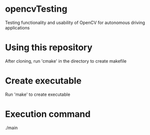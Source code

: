 # opencvTesting
Testing functionality and usability of OpenCV for autonomous driving applications

# Using this repository
After cloning, run 'cmake' in the directory to create makefile

# Create executable
Run 'make' to create executable

# Execution command
./main <function> <data> <sensitivity>
